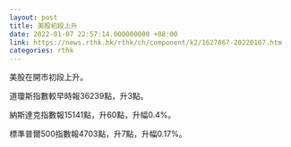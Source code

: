```yaml
---
layout: post
title: 美股初段上升
date: 2022-01-07 22:57:14.000000000 +08:00
link: https://news.rthk.hk/rthk/ch/component/k2/1627867-20220107.htm
categories: rthk
---
```


美股在開市初段上升。

道瓊斯指數較早時報36239點，升3點。

納斯達克指數報15141點，升60點，升幅0.4%。

標準普爾500指數報4703點，升7點，升幅0.17%。
